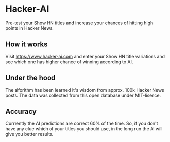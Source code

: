 # Hacker-AI

Pre-test your Show HN titles and increase your chances of hitting high points in Hacker News. 

## How it works

Visit https://www.hacker-ai.com and enter your Show HN title variations and see which one has higher chance of winning according to AI.

## Under the hood

The alforithm has been learned it's wisdom from approx. 100k Hacker News posts. The data was collected from this open database under MIT-lisence.

## Accuracy

Currrently the AI predictions are correct 60% of the time. So, if you don't have any clue which of your titles you should use, in the long run the AI will give you better results.